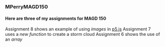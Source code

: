 ### MPerryMAGD150
#### **Here are three of my assignments for MAGD 150**
Assignment 8 shows an example of using _images_ in [p5.js](www.p5js.org)
Assignment 7 uses a _new function_ to create a storm cloud
Assignment 6 shows the use of an _array_
